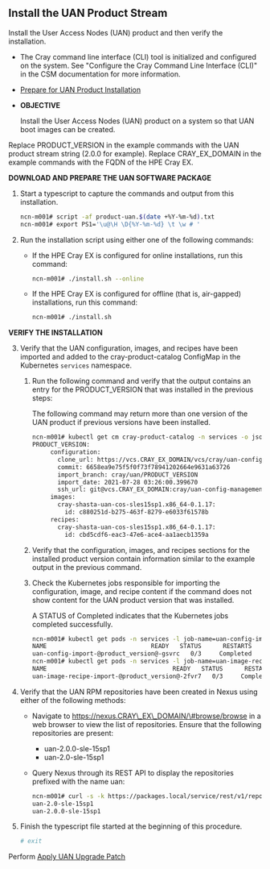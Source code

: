 ## Install the UAN Product Stream

Install the User Access Nodes \(UAN\) product and then verify the installation.

- The Cray command line interface \(CLI\) tool is initialized and configured on the system. See "Configure the Cray Command Line Interface \(CLI\)" in the CSM documentation for more information.
- [Prepare for UAN Product Installation](Prepare_for_UAN_Product_Installation.md)

- **OBJECTIVE**

    Install the User Access Nodes \(UAN\) product on a system so that UAN boot images can be created.

Replace PRODUCT\_VERSION in the example commands with the UAN product stream string \(2.0.0 for example\). Replace CRAY\_EX\_DOMAIN in the example commands with the FQDN of the HPE Cray EX.

**DOWNLOAD AND PREPARE THE UAN SOFTWARE PACKAGE**

1. Start a typescript to capture the commands and output from this installation.

    ```bash
    ncn-m001# script -af product-uan.$(date +%Y-%m-%d).txt 
    ncn-m001# export PS1='\u@\H \D{%Y-%m-%d} \t \w # '
    ```

2. Run the installation script using either one of the following commands:

    - If the HPE Cray EX is configured for online installations, run this command:

        ```bash
        ncn-m001# ./install.sh --online
        ```

    - If the HPE Cray EX is configured for offline \(that is, air-gapped\) installations, run this command:

        ```bash
        ncn-m001# ./install.sh
        ```

**VERIFY THE INSTALLATION**

3. Verify that the UAN configuration, images, and recipes have been imported and added to the cray-product-catalog ConfigMap in the Kubernetes `services` namespace.

    1. Run the following command and verify that the output contains an entry for the PRODUCT\_VERSION that was installed in the previous steps:

        The following command may return more than one version of the UAN product if previous versions have been installed.

        ```bash
        ncn-m001# kubectl get cm cray-product-catalog -n services -o json | jq -r .data.uan
        PRODUCT_VERSION:
             configuration:
               clone_url: https://vcs.CRAY_EX_DOMAIN/vcs/cray/uan-config-management.git
               commit: 6658ea9e75f5f0f73f78941202664e9631a63726
               import_branch: cray/uan/PRODUCT_VERSION
               import_date: 2021-07-28 03:26:00.399670
               ssh_url: git@vcs.CRAY_EX_DOMAIN:cray/uan-config-management.git
             images:
               cray-shasta-uan-cos-sles15sp1.x86_64-0.1.17:
                 id: c880251d-b275-463f-8279-e6033f61578b
             recipes:
               cray-shasta-uan-cos-sles15sp1.x86_64-0.1.17:
                 id: cbd5cdf6-eac3-47e6-ace4-aa1aecb1359a
        ```

    2. Verify that the configuration, images, and recipes sections for the installed product version contain information similar to the example output in the previous command.

    3. Check the Kubernetes jobs responsible for importing the configuration, image, and recipe content if the command does not show content for the UAN product version that was installed.

        A STATUS of Completed indicates that the Kubernetes jobs completed successfully.

        ```bash
        ncn-m001# kubectl get pods -n services -l job-name=uan-config-import-@product_version@
        NAME                             READY   STATUS      RESTARTS   AGE
        uan-config-import-@product_version@-gsvrc   0/3     Completed   0          5m
        ncn-m001# kubectl get pods -n services -l job-name=uan-image-recipe-import-@product_version@
        NAME                                   READY   STATUS      RESTARTS   AGE
        uan-image-recipe-import-@product_version@-2fvr7   0/3     Completed   0          6m
        ```

4. Verify that the UAN RPM repositories have been created in Nexus using either of the following methods:

    - Navigate to https://nexus.CRAY\_EX\_DOMAIN/\#browse/browse in a web browser to view the list of repositories. Ensure that the following repositories are present:
        - uan-2.0.0-sle-15sp1
        - uan-2.0-sle-15sp1
    - Query Nexus through its REST API to display the repositories prefixed with the name uan:

        ```bash
        ncn-m001# curl -s -k https://packages.local/service/rest/v1/repositories | jq -r '.[] | select(.name | startswith("uan")) | .name'
        uan-2.0-sle-15sp1
        uan-2.0.0-sle-15sp1
        ```

5. Finish the typescript file started at the beginning of this procedure.

    ```bash
    # exit
    ```

Perform [Apply UAN Upgrade Patch](Apply_UAN_Upgrade_Patch.md)
